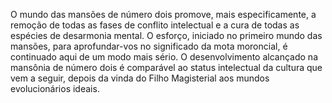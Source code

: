 ﻿O mundo das mansões de número dois promove, mais especificamente, a remoção de todas as fases de conflito intelectual e a cura de todas as espécies de desarmonia mental. O esforço, iniciado no primeiro mundo das mansões, para aprofundar-vos no significado da mota moroncial, é continuado aqui de um modo mais sério. O desenvolvimento alcançado na mansônia de número dois é comparável ao status intelectual da cultura que vem a seguir, depois da vinda do Filho Magisterial aos mundos evolucionários ideais.